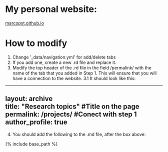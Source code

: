 # My personal website:

[marcopxt.github.io](https://filipe-manoel.github.io/)


# How to modify

1. Change '_data/navigation.yml' for add/delete tabs
2. If you add one, create a new .rd file and replace it.
3. Modify the top header of the .rd file in the field /permalink/ with the name of the tab that you added in Step 1. This will ensure that you will have a connection to the website.
3.1 It should look like this:  

---
layout: archive  
title: "Research topics"   #Title on the page  
permalink: /projects/  #Conect with step 1  
author_profile: true  
---  

4. You should add the following to the .md file, after the box above:

{% include base_path %}
